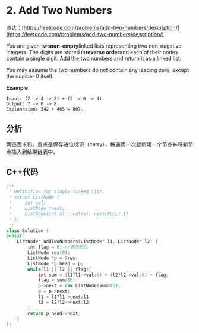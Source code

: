 # 2. Add Two Numbers

直达：[https://leetcode.com/problems/add-two-numbers/description/](https://leetcode.com/problems/add-two-numbers/description/)

You are given two**non-empty**linked lists representing two non-negative integers. The digits are stored in**reverse order**and each of their nodes contain a single digit. Add the two numbers and return it as a linked list.

You may assume the two numbers do not contain any leading zero, except the number 0 itself.

**Example**

```
Input: (2 -> 4 -> 3) + (5 -> 6 -> 4)
Output: 7 -> 0 -> 8
Explanation: 342 + 465 = 807.
```

## 分析

两链表求和，重点是保存进位标识（carry），每遍历一次就新建一个节点并将新节点插入到结果链表中。

## C++代码

```cpp
/**
 * Definition for singly-linked list.
 * struct ListNode {
 *     int val;
 *     ListNode *next;
 *     ListNode(int x) : val(x), next(NULL) {}
 * };
 */
class Solution {
public:
    ListNode* addTwoNumbers(ListNode* l1, ListNode* l2) {
        int flag = 0; //表示进位
        ListNode res(0);
        ListNode *p = &res;
        ListNode *p_head = p;
        while(l1 || l2 || flag){
            int sum = (l1?l1->val:0) + (l2?l2->val:0) + flag;
            flag = sum/10;
            p->next = new ListNode(sum%10);
            p = p->next;
            l1 = l1?l1->next:l1;
            l2 = l2?l2->next:l2;
        }
        return p_head->next;
    }
};
```



